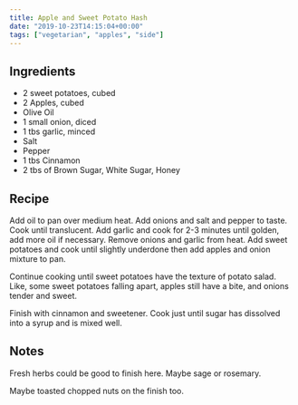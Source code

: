 ```yaml
---
title: Apple and Sweet Potato Hash
date: "2019-10-23T14:15:04+00:00"
tags: ["vegetarian", "apples", "side"]
---
```


## Ingredients

- 2 sweet potatoes, cubed
- 2 Apples, cubed
- Olive Oil
- 1 small onion, diced
- 1 tbs garlic, minced
- Salt
- Pepper
- 1 tbs Cinnamon
- 2 tbs of Brown Sugar, White Sugar, Honey

## Recipe

Add oil to pan over medium heat. Add onions and salt and pepper to taste. Cook until translucent. Add garlic and cook for 2-3 minutes until golden, add more oil if necessary. Remove onions and garlic from heat. Add sweet potatoes and cook until slightly underdone then add apples and onion mixture to pan. 

Continue cooking until sweet potatoes have the texture of potato salad. Like, some sweet potatoes falling apart, apples still have a bite, and onions tender and sweet. 

Finish with cinnamon and sweetener. Cook just until sugar has dissolved into a syrup and is mixed well. 

## Notes

Fresh herbs could be good to finish here. Maybe sage or rosemary. 

Maybe toasted chopped nuts on the finish too.